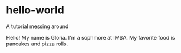 # hello-world
A tutorial messing around

Hello! My name is Gloria. I'm a sophmore at IMSA. My favorite food is pancakes and pizza rolls.
